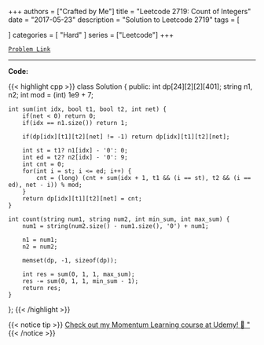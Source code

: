 
+++
authors = ["Crafted by Me"]
title = "Leetcode 2719: Count of Integers"
date = "2017-05-23"
description = "Solution to Leetcode 2719"
tags = [
    
]
categories = [
    "Hard"
]
series = ["Leetcode"]
+++



[`Problem Link`](https://leetcode.com/problems/count-of-integers/description/)

---



**Code:**

{{< highlight cpp >}}
class Solution {
public:
    int dp[24][2][2][401];
    string n1, n2;
    int mod = (int) 1e9 + 7;
    
    int sum(int idx, bool t1, bool t2, int net) {
        if(net < 0) return 0;
        if(idx == n1.size()) return 1;
        
        if(dp[idx][t1][t2][net] != -1) return dp[idx][t1][t2][net];
        
        int st = t1? n1[idx] - '0': 0;
        int ed = t2? n2[idx] - '0': 9;
        int cnt = 0;
        for(int i = st; i <= ed; i++) {
            cnt = (long) (cnt + sum(idx + 1, t1 && (i == st), t2 && (i == ed), net - i)) % mod;
        }
        return dp[idx][t1][t2][net] = cnt;
    }
    
    int count(string num1, string num2, int min_sum, int max_sum) {
        num1 = string(num2.size() - num1.size(), '0') + num1;
        
        n1 = num1;
        n2 = num2;
        
        memset(dp, -1, sizeof(dp));
        
        int res = sum(0, 1, 1, max_sum);
        res -= sum(0, 1, 1, min_sum - 1);
        return res;
    }
};
{{< /highlight >}}



{{< notice tip >}}
[Check out my Momentum Learning course at Udemy! 🚀 "](https://www.udemy.com/course/blind-75-the-data-structures-and-algorithms-essentials/)
{{< /notice >}}

